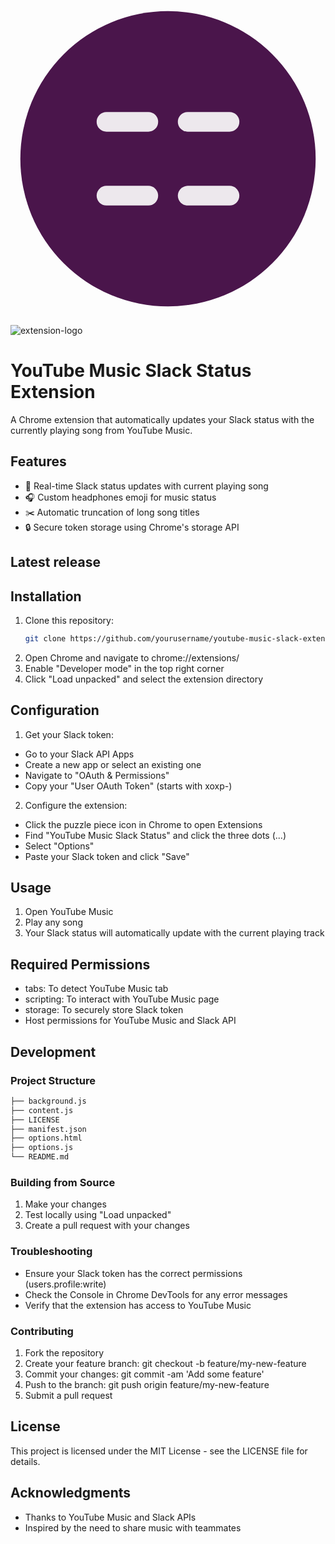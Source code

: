 <svg xmlns="http://www.w3.org/2000/svg" viewBox="0 0 128 128">
  <!-- Background Circle -->
  <circle cx="64" cy="64" r="60" fill="#4A154B"/>
  
  <!-- Slack-inspired hash pattern -->
  <g fill="#FFFFFF" opacity="0.9">
    <rect x="35" y="45" width="25" height="8" rx="4"/>
    <rect x="68" y="45" width="25" height="8" rx="4"/>
    <rect x="35" y="75" width="25" height="8" rx="4"/>
    <rect x="68" y="75" width="25" height="8" rx="4"/>
  </g>
  
  <!-- Music Note -->
  <path d="M60 30v35.5c-1.5-0.8-3.2-1.3-5-1.3-5.5 0-10 4.5-10 10s4.5 10 10 10 10-4.5 10-10V40h10" 
        fill="none" 
        stroke="#FFFFFF" 
        stroke-width="6" 
        stroke-linecap="round"
        stroke-linejoin="round"/>
</svg>

![extension-logo](https://github.com/user-attachments/assets/09428357-9924-467d-bafb-0a5c7a76407c)

# YouTube Music Slack Status Extension

A Chrome extension that automatically updates your Slack status with the currently playing song from YouTube Music.

## Features

- 🎵 Real-time Slack status updates with current playing song
- 🎧 Custom headphones emoji for music status
- ✂️ Automatic truncation of long song titles
- 🔒 Secure token storage using Chrome's storage API

## Latest release


## Installation

1. Clone this repository:
    ```bash
    git clone https://github.com/yourusername/youtube-music-slack-extension.git
    ```
2. Open Chrome and navigate to chrome://extensions/
3. Enable "Developer mode" in the top right corner
4. Click "Load unpacked" and select the extension directory

## Configuration

1. Get your Slack token:

- Go to your Slack API Apps
- Create a new app or select an existing one
- Navigate to "OAuth & Permissions"
- Copy your "User OAuth Token" (starts with xoxp-)


2. Configure the extension:

- Click the puzzle piece icon in Chrome to open Extensions
- Find "YouTube Music Slack Status" and click the three dots (...)
- Select "Options"
- Paste your Slack token and click "Save"

## Usage

1. Open YouTube Music
2. Play any song
3. Your Slack status will automatically update with the current playing track

## Required Permissions

- tabs: To detect YouTube Music tab
- scripting: To interact with YouTube Music page
- storage: To securely store Slack token
- Host permissions for YouTube Music and Slack API

## Development

### Project Structure

```bash
├── background.js
├── content.js
├── LICENSE
├── manifest.json
├── options.html
├── options.js
└── README.md
```

### Building from Source

1. Make your changes
2. Test locally using "Load unpacked"
3. Create a pull request with your changes

### Troubleshooting

- Ensure your Slack token has the correct permissions (users.profile:write)
- Check the Console in Chrome DevTools for any error messages
- Verify that the extension has access to YouTube Music

### Contributing

1. Fork the repository
2. Create your feature branch: git checkout -b feature/my-new-feature
3. Commit your changes: git commit -am 'Add some feature'
4. Push to the branch: git push origin feature/my-new-feature
5. Submit a pull request

## License
This project is licensed under the MIT License - see the LICENSE file for details.

## Acknowledgments

- Thanks to YouTube Music and Slack APIs
- Inspired by the need to share music with teammates
